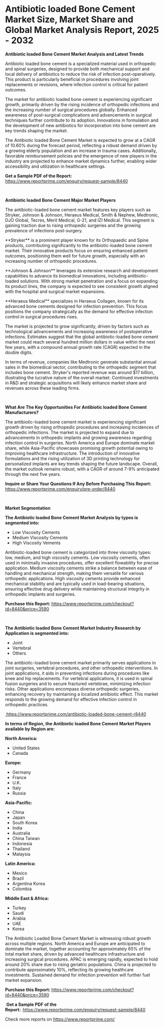 <p><h1>Antibiotic loaded Bone Cement Market Size, Market Share and Global Market Analysis Report, 2025 - 2032</h1></p><p><strong>Antibiotic loaded Bone Cement Market Analysis and Latest Trends</strong></p>
<p><p>Antibiotic loaded bone cement is a specialized material used in orthopedic and spinal surgeries, designed to provide both mechanical support and local delivery of antibiotics to reduce the risk of infection post-operatively. This product is particularly beneficial in procedures involving joint replacements or revisions, where infection control is critical for patient outcomes.</p><p>The market for antibiotic loaded bone cement is experiencing significant growth, primarily driven by the rising incidence of orthopedic infections and the increasing number of surgical procedures globally. Enhanced awareness of post-surgical complications and advancements in surgical techniques further contribute to its adoption. Innovations in formulation and the development of new antibiotics for incorporation into bone cement are key trends shaping the market.</p><p>The Antibiotic loaded Bone Cement Market is expected to grow at a CAGR of 10.60% during the forecast period, reflecting a robust demand driven by a growing elderly population and an increase in trauma cases. Additionally, favorable reimbursement policies and the emergence of new players in the industry are projected to enhance market dynamics further, enabling wider accessibility and utilization in healthcare settings.</p></p>
<p><strong>Get a Sample PDF of the Report:&nbsp;</strong> <a href="https://www.reportprime.com/enquiry/request-sample/8440?utm_campaign=3036&utm_medium=2&utm_source=Github&utm_content=ia&utm_term=19032025&utm_id=antibiotic-loaded-bone-cement">https://www.reportprime.com/enquiry/request-sample/8440</a></p>
<p>&nbsp;</p>
<p><strong>Antibiotic loaded Bone Cement Major Market Players</strong></p>
<p><p>The antibiotic-loaded bone cement market features key players such as Stryker, Johnson & Johnson, Heraeus Medical, Smith & Nephew, Medtronic, DJO Global, Tecres, Merit Medical, G-21, and IZI Medical. This segment is gaining traction due to rising orthopedic surgeries and the growing prevalence of infections post-surgery.</p><p>**Stryker** is a prominent player known for its Orthopaedic and Spine products, contributing significantly to the antibiotic-loaded bone cement market. Their innovative products focus on ensuring enhanced patient outcomes, positioning them well for future growth, especially with an increasing number of orthopedic procedures.</p><p>**Johnson & Johnson** leverages its extensive research and development capabilities to advance its biomedical innovations, including antibiotic-loaded solutions. With strong market penetration and a focus on expanding its product lines, the company is expected to see consistent growth aligned with the hospital and surgical market expansions.</p><p>**Heraeus Medical** specializes in Heraeus Collagen, known for its advanced bone cements designed for infection prevention. This focus positions the company strategically as the demand for effective infection control in surgical procedures rises.</p><p>The market is projected to grow significantly, driven by factors such as technological advancements and increasing awareness of postoperative infections. Estimates suggest that the global antibiotic-loaded bone cement market could reach several hundred million dollars in value within the next few years, with a compound annual growth rate (CAGR) expected in the double digits.</p><p>In terms of revenue, companies like Medtronic generate substantial annual sales in the biomedical sector, contributing to the orthopedic segment that includes bone cement. Stryker's reported revenue was around $17 billion, illustrating the lucrative nature of the overall market. Continued investments in R&D and strategic acquisitions will likely enhance market share and revenues across these leading firms.</p></p>
<p>&nbsp;</p>
<p><strong>What Are The Key Opportunities For Antibiotic loaded Bone Cement Manufacturers?</strong></p>
<p><p>The antibiotic-loaded bone cement market is experiencing significant growth driven by rising orthopedic procedures and increasing incidences of orthopedic infections. The market is projected to expand due to advancements in orthopedic implants and growing awareness regarding infection control in surgeries. North America and Europe dominate market share, while Asia-Pacific showcases promising growth potential owing to improving healthcare infrastructure. The introduction of innovative formulations and the rising utilization of 3D printing technology for personalized implants are key trends shaping the future landscape. Overall, the market outlook remains robust, with a CAGR of around 7-9% anticipated through the next five years.</p></p>
<p><strong>Inquire or Share Your Questions If Any Before Purchasing This Report:</strong> <a href="https://www.reportprime.com/enquiry/pre-order/8440?utm_campaign=3036&utm_medium=2&utm_source=Github&utm_content=ia&utm_term=19032025&utm_id=antibiotic-loaded-bone-cement">https://www.reportprime.com/enquiry/pre-order/8440</a></p>
<p>&nbsp;</p>
<p><strong>Market Segmentation</strong></p>
<p><strong>The Antibiotic loaded Bone Cement Market Analysis by types is segmented into:</strong></p>
<p><ul><li>Low Viscosity Cements</li><li>Medium Viscosity Cements</li><li>High Viscosity Vements</li></ul></p>
<p><p>Antibiotic-loaded bone cement is categorized into three viscosity types: low, medium, and high viscosity cements. Low viscosity cements, often used in minimally invasive procedures, offer excellent flowability for precise application. Medium viscosity cements strike a balance between ease of handling and mechanical strength, making them versatile for various orthopedic applications. High viscosity cements provide enhanced mechanical stability and are typically used in load-bearing situations, ensuring effective drug delivery while maintaining structural integrity in orthopedic implants and surgeries.</p></p>
<p><strong>Purchase this Report:&nbsp;</strong><a href="https://www.reportprime.com/checkout?id=8440&price=3590&utm_campaign=3036&utm_medium=2&utm_source=Github&utm_content=ia&utm_term=19032025&utm_id=antibiotic-loaded-bone-cement">https://www.reportprime.com/checkout?id=8440&price=3590</a></p>
<p>&nbsp;</p>
<p><strong>The Antibiotic loaded Bone Cement Market Industry Research by Application is segmented into:</strong></p>
<p><ul><li>Joint</li><li>Vertebral</li><li>Others</li></ul></p>
<p><p>The antibiotic-loaded bone cement market primarily serves applications in joint surgeries, vertebral procedures, and other orthopedic interventions. In joint applications, it aids in preventing infections during procedures like knee and hip replacements. For vertebral applications, it is used in spinal fusion surgeries and to secure fractured vertebrae, minimizing infection risks. Other applications encompass diverse orthopedic surgeries, enhancing recovery by maintaining a localized antibiotic effect. This market responds to the growing demand for effective infection control in orthopedic practices.</p></p>
<p><a href="https://www.reportprime.com/antibiotic-loaded-bone-cement-r8440?utm_campaign=3036&utm_medium=2&utm_source=Github&utm_content=ia&utm_term=19032025&utm_id=antibiotic-loaded-bone-cement">&nbsp;https://www.reportprime.com/antibiotic-loaded-bone-cement-r8440</a></p>
<p><strong>In terms of Region, the Antibiotic loaded Bone Cement Market Players available by Region are:</strong></p>
<p>
    <p> <strong> North America: </strong>
        <ul>
            <li>United States</li>
            <li>Canada</li>
        </ul>
        </p> 
    <p> <strong> Europe: </strong>
        <ul>
            <li>Germany</li>
            <li>France</li>
            <li>U.K.</li>
            <li>Italy</li>
            <li>Russia</li>
        </ul>
        </p> 
    <p> <strong> Asia-Pacific: </strong>
        <ul>
            <li>China</li>
            <li>Japan</li>
            <li>South Korea</li>
            <li>India</li>
            <li>Australia</li>
            <li>China Taiwan</li>
            <li>Indonesia</li>
            <li>Thailand</li>
            <li>Malaysia</li>
        </ul>
        </p> 
    <p> <strong> Latin America: </strong>
        <ul>
            <li>Mexico</li>
            <li>Brazil</li>
            <li>Argentina Korea</li>
            <li>Colombia</li>
        </ul>
        </p> 
    <p> <strong> Middle East & Africa: </strong>
        <ul>
            <li>Turkey</li>
            <li>Saudi</li>
            <li>Arabia</li>
            <li>UAE</li>
            <li>Korea</li>
        </ul>
    </p>
    </p>
<p><p>The Antibiotic Loaded Bone Cement Market is witnessing robust growth across multiple regions. North America and Europe are anticipated to dominate the market, together accounting for approximately 65% of the total market share, driven by advanced healthcare infrastructure and increasing surgical procedures. APAC is emerging rapidly, expected to hold around 20% share due to rising geriatric populations. China is projected to contribute approximately 10%, reflecting its growing healthcare investments. Sustained demand for infection prevention will further fuel market expansion.</p></p>
<p><strong>Purchase this Report: </strong><a href="https://www.reportprime.com/checkout?id=8440&price=3590&utm_campaign=3036&utm_medium=2&utm_source=Github&utm_content=ia&utm_term=19032025&utm_id=antibiotic-loaded-bone-cement">https://www.reportprime.com/checkout?id=8440&price=3590</a></p>
<p>&nbsp;<strong>Get a Sample PDF of the Report:&nbsp;&nbsp;</strong><a href="https://www.reportprime.com/enquiry/request-sample/8440?utm_campaign=3036&utm_medium=2&utm_source=Github&utm_content=ia&utm_term=19032025&utm_id=antibiotic-loaded-bone-cement">https://www.reportprime.com/enquiry/request-sample/8440</a></p>
<p><strong></strong></p>
<p>Check more reports on <a href="https://www.reportprime.com/?utm_campaign=3036&utm_medium=2&utm_source=Github&utm_content=ia&utm_term=19032025&utm_id=antibiotic-loaded-bone-cement">https://www.reportprime.com/</a></p>